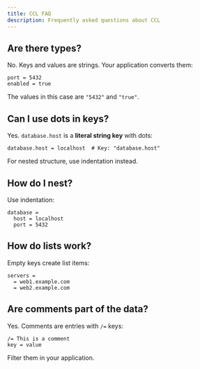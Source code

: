 ```yaml
---
title: CCL FAQ
description: Frequently asked questions about CCL
---
```


## Are there types?

No. Keys and values are strings. Your application converts them:

```ccl
port = 5432
enabled = true
```

The values in this case are `"5432"` and `"true"`.

## Can I use dots in keys?

Yes. `database.host` is a **literal string key** with dots:

```ccl
database.host = localhost  # Key: "database.host"
```

For nested structure, use indentation instead.

## How do I nest?

Use indentation:

```ccl
database =
  host = localhost
  port = 5432
```

## How do lists work?

Empty keys create list items:

```ccl
servers =
  = web1.example.com
  = web2.example.com
```

## Are comments part of the data?

Yes. Comments are entries with `/=` keys:

```ccl
/= This is a comment
key = value
```

Filter them in your application.
